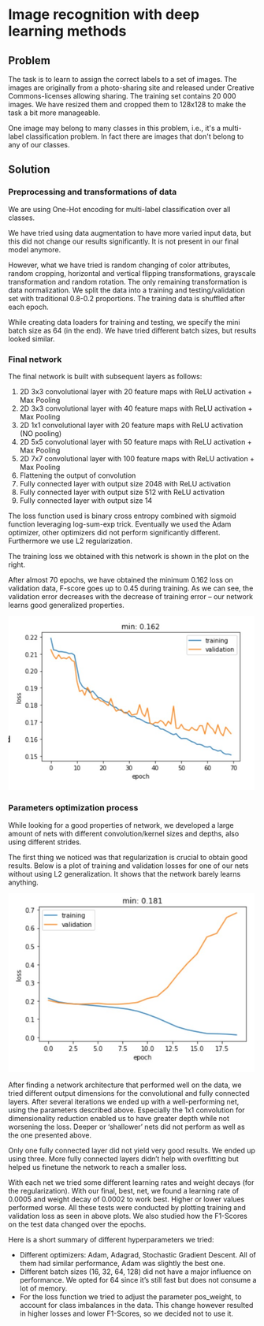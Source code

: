 # Image recognition with deep learning methods

## Problem
The task is to learn to assign the correct labels to a set of images.  The images are originally from a photo-sharing site and released under Creative Commons-licenses allowing sharing.  The training set contains 20 000 images. We have resized them and cropped them to 128x128 to make the task a bit more manageable.

One image may belong to many classes in this problem, i.e., it's a multi-label classification problem. In fact there are images that don't belong to any of our classes.

## Solution

### Preprocessing and transformations of data
We are using One-Hot encoding for multi-label classification over all classes.

We have tried using data augmentation to have more varied input data, but this did not change our results significantly. It is not present in our final model anymore.

However, what we have tried is random changing of color attributes, random cropping, horizontal and vertical flipping transformations, grayscale transformation and random rotation.
The only remaining transformation is data normalization.
We split the data into a training and testing/validation set with traditional 0.8-0.2 proportions. The training data is shuffled after each epoch.

While creating data loaders for training and testing, we specify the mini batch size as 64 (in the end). We have tried different batch sizes, but results looked similar.

### Final network
The final network is built with subsequent layers as follows:
1. 2D 3x3 convolutional layer with 20 feature maps with ReLU activation + Max Pooling
2. 2D 3x3 convolutional layer with 40 feature maps with ReLU activation + Max Pooling
3. 2D 1x1 convolutional layer with 20 feature maps with ReLU activation (NO pooling)
4. 2D 5x5 convolutional layer with 50 feature maps with ReLU activation + Max Pooling
5. 2D 7x7 convolutional layer with 100 feature maps with ReLU activation + Max
Pooling
6. Flattening the output of convolution
7. Fully connected layer with output size 2048 with ReLU activation
8. Fully connected layer with output size 512 with ReLU activation
9. Fully connected layer with output size 14


The loss function used is binary cross entropy combined with sigmoid function leveraging log-sum-exp trick. Eventually we used the Adam optimizer, other optimizers did not perform significantly different. Furthermore we use L2 regularization.

The training loss we obtained with this network is shown in the plot on the right.

After almost 70 epochs, we have obtained the minimum 0.162 loss on validation data, F-score goes up to 0.45 during training. As we can see, the validation error decreases with the decrease of training error – our network learns good generalized properties.

<img src="netpic.png" width="500">

### Parameters optimization process
While looking for a good properties of network, we developed a large amount of nets with different convolution/kernel sizes and depths, also using different strides.

The first thing we noticed was that regularization is crucial to obtain good results. Below is a plot of training and validation losses for one of our nets without using L2 generalization. It shows that the network barely learns anything.

<img src="netpic2.png" width="500">

After finding a network architecture that performed well on the data, we tried different output dimensions for the convolutional and fully connected layers. After several iterations we ended up with a well-performing net, using the parameters described above. Especially the 1x1 convolution for dimensionality reduction enabled us to have greater depth while not worsening the loss. Deeper or ‘shallower’ nets did not perform as well as the one presented above.

Only one fully connected layer did not yield very good results. We ended up using three. More fully connected layers didn’t help with overfitting but helped us finetune the network to reach a smaller loss.

With each net we tried some different learning rates and weight decays (for the regularization). With our final, best, net, we found a learning rate of 0.0005 and weight decay of 0.0002 to work best. Higher or lower values performed worse. All these tests were conducted by plotting training and validation loss as seen in above plots. We also studied how the F1-Scores on the test data changed over the epochs.

Here is a short summary of different hyperparameters we tried:
- Different optimizers: Adam, Adagrad, Stochastic Gradient Descent. All of them had similar performance, Adam was slightly the best one.
- Different batch sizes (16, 32, 64, 128) did not have a major influence on performance. We opted for 64 since it’s still fast but does not consume a lot of memory.
- For the loss function we tried to adjust the parameter pos_weight, to account for class imbalances in the data. This change however resulted in higher losses and lower F1-Scores, so we decided not to use it.

